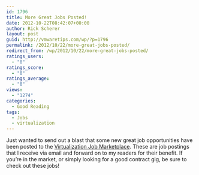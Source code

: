 ```yaml
---
id: 1796
title: More Great Jobs Posted!
date: 2012-10-22T08:42:07+00:00
author: Rick Scherer
layout: post
guid: http://vmwaretips.com/wp/?p=1796
permalink: /2012/10/22/more-great-jobs-posted/
redirect_from: /wp/2012/10/22/more-great-jobs-posted/
ratings_users:
  - "0"
ratings_score:
  - "0"
ratings_average:
  - "0"
views:
  - "1274"
categories:
  - Good Reading
tags:
  - Jobs
  - virtualization
---
```

Just wanted to send out a blast that some new great job opportunities have been posted to the [Virtualization Job Marketplace](http://vmwaretips.com/wp/category/jobs/). These are job postings that I receive via email and forward on to my readers for their benefit. If you&#8217;re in the market, or simply looking for a good contract gig, be sure to check out these jobs!
